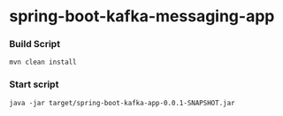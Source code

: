 # spring-boot-kafka-messaging-app

### Build Script

	mvn clean install

### Start script 

	java -jar target/spring-boot-kafka-app-0.0.1-SNAPSHOT.jar 
